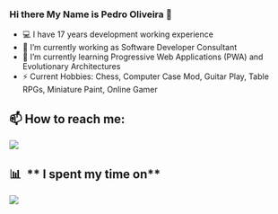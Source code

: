 <!--
![pedrotoliveira/pedrotoliveira](https://github.com/pedrotoliveira/halfrost/blob/master/icons/header_.png?raw=true)
-->

### Hi there My Name is Pedro Oliveira 👋

<!--
**pedrotoliveira/pedrotoliveira** is a ✨ _special_ ✨ repository because its `README.md` (this file) appears on your GitHub profile.

Here are some ideas to get you started:

- 🔭 I’m currently working on ...
- 🌱 I’m currently learning ...
- 👯 I’m looking to collaborate on ...
- 🤔 I’m looking for help with ...
- 💬 Ask me about ...
- 😄 Pronouns: ...
- ⚡ Fun fact: ...
-->

- 💻 I have 17 years development working experience
- 💼 I’m currently working as Software Developer Consultant
- 🌱 I’m currently learning Progressive Web Applications (PWA) and Evolutionary Architectures
- ⚡ Current Hobbies: Chess, Computer Case Mod, Guitar Play, Table RPGs, Miniature Paint, Online Gamer

## 📫 How to reach me:

<a alt="My LinkedIn" href= "https://www.linkedin.com/in/pedrotoliveira/"><img src="https://img.icons8.com/nolan/64/linkedin.png"/></a>

## 📊 &nbsp;** I spent my time on**

<a href="https://wakatime.com"><img src="https://wakatime.com/share/@pedrotoliveira/b2d3426d-67b1-407f-bfc9-2bd4aae10d21.png" /></a>

<!-- 
## 📊 &nbsp;**This week I spent my time on**

![Wwakatime stats](https://github-readme-stats-taupe-two.vercel.app/api/wakatime?username=pedrotoliveira&hide_title=true&hide_border=true&langs_count=5&bg_color=00000000&text_color=777)

## &#x1f4c8; GitHub Stats

  <a href="https://github.com/pedrotoliveira">
    <img align="center"
         alt="Pedro's GitHub Stats"
         src="https://github-readme-stats.vercel.app/api?username=pedrotoliveira&show_icons=true&theme=tokyonight" />
  </a>
  <br/> 

-->


